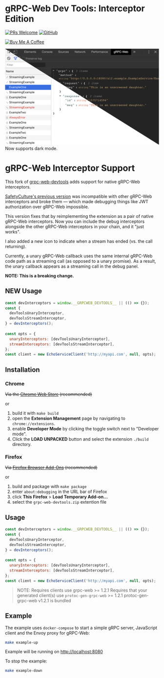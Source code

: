 # gRPC-Web Dev Tools: Interceptor Edition

[![PRs Welcome](https://img.shields.io/badge/PRs-welcome-brightgreen.svg)](http://makeapullrequest.com) 
[![GitHub](https://img.shields.io/github/license/jrapoport/grpc-web-devtools?style=flat-square)](https://github.com/jrapoport/grpc-web-devtools/blob/master/LICENSE)


[![Buy Me A Coffee](https://img.shields.io/badge/buy%20me%20a%20coffee-☕-6F4E37?style=flat-square)](https://www.buymeacoffee.com/jrapoport)


![gRPC-Web Dev Tools](screenshots/store_light_dark.png)
Now supports dark mode.

# gRPC-Web Interceptor Support

This fork of [grpc-web-devtools](https://github.com/SafetyCulture/grpc-web-devtools)
adds support for native gRPC-Web interceptors.

[SafetyCulture's previous version](https://github.com/SafetyCulture/grpc-web-devtools) 
was incompatible with other gRPC-Web interceptors and broke them — which made 
debugging things like JWT authorization over gRPC-Web impossible.

This version fixes that by reimplementing the extension as a pair of native 
gRPC-Web interceptors. Now you can include the debug interceptors alongside 
the other gRPC-Web interceptors in your chain, and it "just works".

I also added a new icon to indicate when a stream has ended (vs. the call 
returning).

Currently, a unary gRPC-Web callback uses the same internal gRPC-Web code path 
as a streaming call (as opposed to a unary promise). As a result, the unary 
callback appears as a streaming call in the debug panel.

**NOTE: This is a breaking change.**

## NEW Usage
```javascript
const devInterceptors = window.__GRPCWEB_DEVTOOLS__ || (() => {});
const {
  devToolsUnaryInterceptor,
  devToolsStreamInterceptor,
} = devInterceptors();

const opts = {
  unaryInterceptors: [devToolsUnaryInterceptor],
  streamInterceptors: [devToolsStreamInterceptor],
};
const client = new EchoServiceClient('http://myapi.com', null, opts);
```

## Installation

### Chrome

~~Via the [Chrome Web Store](https://chrome.google.com/webstore/detail/grpc-web-developer-tools/ddamlpimmiapbcopeoifjfmoabdbfbjj) (recommended)~~

or

1. build it with `make build`
1. open the **Extension Management** page by navigating to `chrome://extensions`.
1. enable **Developer Mode** by clicking the toggle switch next to "Developer mode".
1. Click the **LOAD UNPACKED** button and select the extension `./build` directory.

### Firefox

~~Via [Firefox Browser Add-Ons](https://addons.mozilla.org/en-US/firefox/addon/grpc-web-developer-tools/) (recommended)~~

or

1. build and package with `make package`
1. enter `about:debugging` in the URL bar of Firefox
1. click **This Firefox** > **Load Temporary Add-on...**
1. select the `grpc-web-devtools.zip` extention file

## Usage

```javascript
const devInterceptors = window.__GRPCWEB_DEVTOOLS__ || (() => {});
const {
  devToolsUnaryInterceptor,
  devToolsStreamInterceptor,
} = devInterceptors();

const opts = {
  unaryInterceptors: [devToolsUnaryInterceptor],
  streamInterceptors: [devToolsStreamInterceptor],
};
const client = new EchoServiceClient('http://myapi.com', null, opts);
```
> NOTE:
> Requires clients use grpc-web >= 1.2.1
> Requires that your generated client(s) use `protoc-gen-grpc-web` >= 1.2.1
> protoc-gen-grpc-web v1.2.1 is bundled

## Example

The example uses `docker-compose` to start a simple gRPC server, JavaScript
client and the Envoy proxy for gRPC-Web:

```bash
make example-up
```

Example will be running on [http://localhost:8080](http://localhost:8080)

To stop the example:

```bash
make example-down
```
